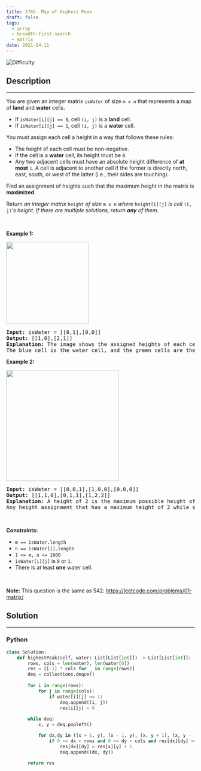 ```yaml
---
title: 1765. Map of Highest Peak
draft: false
tags: 
  - array
  - breadth-first-search
  - matrix
date: 2021-04-11
---
```


![Difficulty](https://img.shields.io/badge/Difficulty-Medium-blue.svg)

## Description

---
<p>You are given an integer matrix <code>isWater</code> of size <code>m x n</code> that represents a map of <strong>land</strong> and <strong>water</strong> cells.</p>

<ul>
	<li>If <code>isWater[i][j] == 0</code>, cell <code>(i, j)</code> is a <strong>land</strong> cell.</li>
	<li>If <code>isWater[i][j] == 1</code>, cell <code>(i, j)</code> is a <strong>water</strong> cell.</li>
</ul>

<p>You must assign each cell a height in a way that follows these rules:</p>

<ul>
	<li>The height of each cell must be non-negative.</li>
	<li>If the cell is a <strong>water</strong> cell, its height must be <code>0</code>.</li>
	<li>Any two adjacent cells must have an absolute height difference of <strong>at most</strong> <code>1</code>. A cell is adjacent to another cell if the former is directly north, east, south, or west of the latter (i.e., their sides are touching).</li>
</ul>

<p>Find an assignment of heights such that the maximum height in the matrix is <strong>maximized</strong>.</p>

<p>Return <em>an integer matrix </em><code>height</code><em> of size </em><code>m x n</code><em> where </em><code>height[i][j]</code><em> is cell </em><code>(i, j)</code><em>&#39;s height. If there are multiple solutions, return <strong>any</strong> of them</em>.</p>

<p>&nbsp;</p>
<p><strong class="example">Example 1:</strong></p>

<p><strong><img alt="" src="https://assets.leetcode.com/uploads/2021/01/10/screenshot-2021-01-11-at-82045-am.png" style="width: 220px; height: 219px;" /></strong></p>

<pre>
<strong>Input:</strong> isWater = [[0,1],[0,0]]
<strong>Output:</strong> [[1,0],[2,1]]
<strong>Explanation:</strong> The image shows the assigned heights of each cell.
The blue cell is the water cell, and the green cells are the land cells.
</pre>

<p><strong class="example">Example 2:</strong></p>

<p><strong><img alt="" src="https://assets.leetcode.com/uploads/2021/01/10/screenshot-2021-01-11-at-82050-am.png" style="width: 300px; height: 296px;" /></strong></p>

<pre>
<strong>Input:</strong> isWater = [[0,0,1],[1,0,0],[0,0,0]]
<strong>Output:</strong> [[1,1,0],[0,1,1],[1,2,2]]
<strong>Explanation:</strong> A height of 2 is the maximum possible height of any assignment.
Any height assignment that has a maximum height of 2 while still meeting the rules will also be accepted.
</pre>

<p>&nbsp;</p>
<p><strong>Constraints:</strong></p>

<ul>
	<li><code>m == isWater.length</code></li>
	<li><code>n == isWater[i].length</code></li>
	<li><code>1 &lt;= m, n &lt;= 1000</code></li>
	<li><code>isWater[i][j]</code> is <code>0</code> or <code>1</code>.</li>
	<li>There is at least <strong>one</strong> water cell.</li>
</ul>

<p>&nbsp;</p>
<p><strong>Note:</strong> This question is the same as 542: <a href="https://leetcode.com/problems/01-matrix/description/" target="_blank">https://leetcode.com/problems/01-matrix/</a></p>


## Solution

---
### Python
``` py title='map-of-highest-peak'
class Solution:
    def highestPeak(self, water: List[List[int]]) -> List[List[int]]:
        rows, cols = len(water), len(water[0])
        res = [[-1] * cols for _ in range(rows)]
        deq = collections.deque()
        
        for i in range(rows):
            for j in range(cols):
                if water[i][j] == 1:
                    deq.append((i, j))
                    res[i][j] = 0
        
        while deq:
            x, y = deq.popleft()

            for dx,dy in ((x + 1, y), (x - 1, y), (x, y + 1), (x, y - 1)):
                if 0 <= dx < rows and 0 <= dy < cols and res[dx][dy] == -1:
                    res[dx][dy] = res[x][y] + 1
                    deq.append((dx, dy))
        
        return res

```

